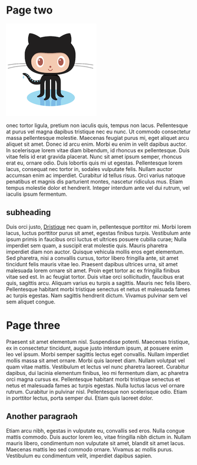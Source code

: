 # Page two

![image](img/github-octocat.png)

onec tortor ligula, pretium non iaculis quis, tempus non lacus. Pellentesque at purus vel magna dapibus tristique nec eu nunc. Ut commodo consectetur massa pellentesque molestie. Maecenas feugiat purus mi, eget aliquet arcu aliquet sit amet. Donec id arcu enim. Morbi eu enim in velit dapibus auctor. In scelerisque lorem vitae diam bibendum, id rhoncus ex pellentesque. Duis vitae felis id erat gravida placerat. Nunc sit amet ipsum semper, rhoncus erat eu, ornare odio. Duis lobortis quis mi ut egestas. Pellentesque lorem lacus, consequat nec tortor in, sodales vulputate felis. Nullam auctor accumsan enim ac imperdiet. Curabitur id tellus risus. Orci varius natoque penatibus et magnis dis parturient montes, nascetur ridiculus mus. Etiam tempus molestie dolor et hendrerit. Integer interdum ante vel dui rutrum, vel iaculis ipsum fermentum.

## subheading 

Duis orci justo, [Dristique](https://www.google.nl) nec quam in, pellentesque porttitor mi. Morbi lorem lacus, luctus porttitor purus sit amet, egestas finibus turpis. Vestibulum ante ipsum primis in faucibus orci luctus et ultrices posuere cubilia curae; Nulla imperdiet sem quam, a suscipit erat molestie quis. Mauris pharetra imperdiet diam non auctor. Quisque vehicula mollis eros eget elementum. Sed pharetra, nisi a convallis cursus, tortor libero fringilla ante, sit amet tincidunt felis mauris vitae leo. Praesent dapibus ultrices urna, sit amet malesuada lorem ornare sit amet. Proin eget tortor ac ex fringilla finibus vitae sed est. In ac feugiat tortor. Duis vitae orci sollicitudin, faucibus erat quis, sagittis arcu. Aliquam varius eu turpis a sagittis. Mauris nec felis libero. Pellentesque habitant morbi tristique senectus et netus et malesuada fames ac turpis egestas. Nam sagittis hendrerit dictum. Vivamus pulvinar sem vel sem aliquet congue.

# Page three

Praesent sit amet elementum nisl. Suspendisse potenti. Maecenas tristique, ex in consectetur tincidunt, augue justo interdum ipsum, at posuere enim leo vel ipsum. Morbi semper sagittis lectus eget convallis. Nullam imperdiet mollis massa sit amet ornare. Morbi quis laoreet diam. Nullam volutpat vel quam vitae mattis. Vestibulum et lectus vel nunc pharetra laoreet. Curabitur dapibus, dui lacinia elementum finibus, leo mi fermentum diam, ac pharetra orci magna cursus ex. Pellentesque habitant morbi tristique senectus et netus et malesuada fames ac turpis egestas. Nulla luctus lacus vel ornare rutrum. Curabitur in pulvinar nisl. Pellentesque non scelerisque odio. Etiam in porttitor lectus, porta semper dui. Etiam quis laoreet dolor.

## Another paragraoh

Etiam arcu nibh, egestas in vulputate eu, convallis sed eros. Nulla congue mattis commodo. Duis auctor lorem leo, vitae fringilla nibh dictum in. Nullam mauris libero, condimentum non vulputate sit amet, blandit sit amet lacus. Maecenas mattis leo sed commodo ornare. Vivamus ac mollis purus. Vestibulum eu condimentum velit, imperdiet dapibus sapien.
